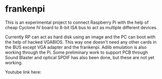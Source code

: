 # frankenpi

This is an experimental project to connect Raspberry Pi with the help of cheap Cyclone IV board to 8-bit ISA bus to act as multiple different devices.

Currently RP can act as hard disk using an image and the PC can boot with the help of hacked VGABIOS. This way one doesn't need any other cards in the BUS except VGA adapter and the frankenpi.
Adlib emulation is also working through the Pi.
Some preliminary work to support PCB through Sound Blaster and optical SPDIF has also been done, but these are not yet working.

Youtube link here: 
